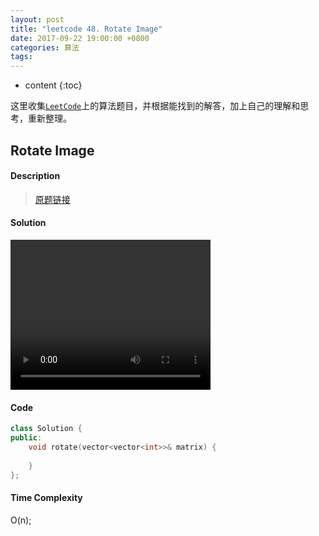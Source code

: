 ```yaml
---
layout: post
title: "leetcode 48. Rotate Image"
date: 2017-09-22 19:00:00 +0800 
categories: 算法
tags: 
---
```

* content
{:toc}

这里收集[`LeetCode`](https://leetcode.com)上的算法题目，并根据能找到的解答，加上自己的理解和思考，重新整理。

<!-- more -->

## Rotate Image

#### Description

>[原题链接](https://leetcode.com/problems/rotate-image/description/)

#### Solution

<div>
<video width='320' height='240' controls>
  <source src='http://ovwkcbdpf.bkt.clouddn.com/image/leetcode48/2017-09-22-LeetCode-48-Rotate-Image.3gp' type='video/3gp'>
  Your browser does not support the video tag.
</video>
</div>

#### Code

```cpp
class Solution {
public:
    void rotate(vector<vector<int>>& matrix) {
        
    }
};
```


#### Time Complexity

O(n);
